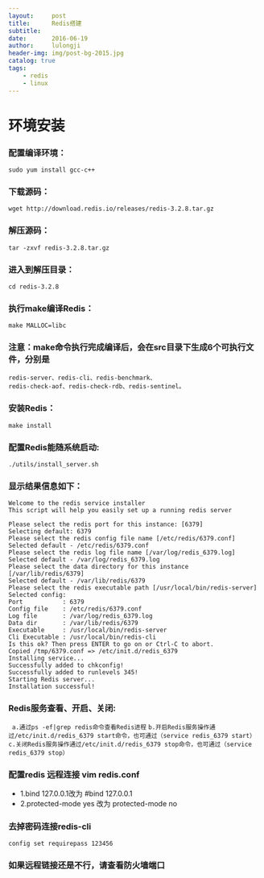 ```yaml
---
layout:     post
title:      Redis搭建
subtitle:   
date:       2016-06-19
author:     lulongji
header-img: img/post-bg-2015.jpg
catalog: true
tags:
    - redis
    - linux
---
```


# 环境安装

### 配置编译环境：
    sudo yum install gcc-c++
    
### 下载源码：
    wget http://download.redis.io/releases/redis-3.2.8.tar.gz

### 解压源码：
    tar -zxvf redis-3.2.8.tar.gz

### 进入到解压目录：
    cd redis-3.2.8

### 执行make编译Redis：
    make MALLOC=libc

### 注意：make命令执行完成编译后，会在src目录下生成6个可执行文件，分别是
    redis-server、redis-cli、redis-benchmark、          
    redis-check-aof、redis-check-rdb、redis-sentinel。

### 安装Redis：
    make install 
    
### 配置Redis能随系统启动:
    ./utils/install_server.sh

### 显示结果信息如下：
    Welcome to the redis service installer
    This script will help you easily set up a running redis server

    Please select the redis port for this instance: [6379] 
    Selecting default: 6379
    Please select the redis config file name [/etc/redis/6379.conf] 
    Selected default - /etc/redis/6379.conf
    Please select the redis log file name [/var/log/redis_6379.log] 
    Selected default - /var/log/redis_6379.log
    Please select the data directory for this instance [/var/lib/redis/6379] 
    Selected default - /var/lib/redis/6379
    Please select the redis executable path [/usr/local/bin/redis-server] 
    Selected config:
    Port           : 6379
    Config file    : /etc/redis/6379.conf
    Log file       : /var/log/redis_6379.log
    Data dir       : /var/lib/redis/6379
    Executable     : /usr/local/bin/redis-server
    Cli Executable : /usr/local/bin/redis-cli
    Is this ok? Then press ENTER to go on or Ctrl-C to abort.
    Copied /tmp/6379.conf => /etc/init.d/redis_6379
    Installing service...
    Successfully added to chkconfig!
    Successfully added to runlevels 345!
    Starting Redis server...
    Installation successful!


### Redis服务查看、开启、关闭:
``` a.通过ps -ef|grep redis命令查看Redis进程```
```b.开启Redis服务操作通过/etc/init.d/redis_6379 start命令，也可通过（service redis_6379 start）```
```c.关闭Redis服务操作通过/etc/init.d/redis_6379 stop命令，也可通过（service redis_6379 stop）```

### 配置redis 远程连接 vim redis.conf
- 1.bind 127.0.0.1改为 #bind 127.0.0.1
- 2.protected-mode yes 改为 protected-mode no

### 去掉密码连接redis-cli
    config set requirepass 123456

### 如果远程链接还是不行，请查看防火墙端口

